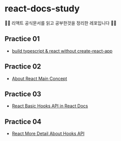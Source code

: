 # react-docs-study
🧑‍🎓 리액트 공식문서를 읽고 공부한것을 정리한 레포입니다 🧑‍🎓

## Practice 01
- [build typescript & react without create-react-app](https://github.com/HanCiHu/react-docs-study/tree/main/Practice01)

## Practice 02
- [About React Main Concept](https://github.com/HanCiHu/react-docs-study/tree/main/Practice02)

## Practice 03
- [React Basic Hooks API in React Docs](https://github.com/HanCiHu/react-docs-study/tree/main/Practice03)

## Practice 04
- [React More Detail About Hooks API](https://github.com/HanCiHu/react-docs-study/tree/main/Practice04)
